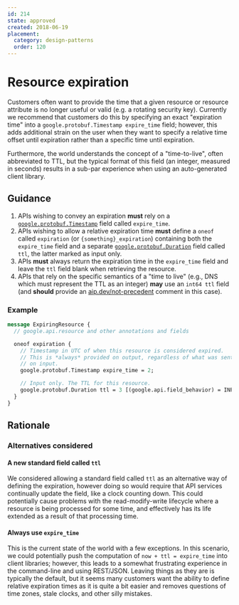 ```yaml
---
id: 214
state: approved
created: 2018-06-19
placement:
  category: design-patterns
  order: 120
---
```


# Resource expiration

Customers often want to provide the time that a given resource or resource
attribute is no longer useful or valid (e.g. a rotating security key). Currently
we recommend that customers do this by specifying an exact "expiration time"
into a `google.protobuf.Timestamp expire_time` field; however, this adds
additional strain on the user when they want to specify a relative time offset
until expiration rather than a specific time until expiration.

Furthermore, the world understands the concept of a "time-to-live", often
abbreviated to TTL, but the typical format of this field (an integer, measured
in seconds) results in a sub-par experience when using an auto-generated client
library.

## Guidance

1.  APIs wishing to convey an expiration **must** rely on a
    [`google.protobuf.Timestamp`][timestamp] field called `expire_time`.
2.  APIs wishing to allow a relative expiration time **must** define a `oneof`
    called `expiration` (or `{something}_expiration`) containing both the
    `expire_time` field and a separate [`google.protobuf.Duration`][duration]
    field called `ttl`, the latter marked as input only.
3.  APIs **must** always return the expiration time in the `expire_time` field
    and leave the `ttl` field blank when retrieving the resource.
4.  APIs that rely on the specific semantics of a "time to live" (e.g., DNS
    which must represent the TTL as an integer) **may** use an `int64 ttl`
    field (and **should** provide an [aip.dev/not-precedent](./0200.md) comment
    in this case).

### Example

```proto
message ExpiringResource {
  // google.api.resource and other annotations and fields

  oneof expiration {
    // Timestamp in UTC of when this resource is considered expired.
    // This is *always* provided on output, regardless of what was sent
    // on input.
    google.protobuf.Timestamp expire_time = 2;

    // Input only. The TTL for this resource.
    google.protobuf.Duration ttl = 3 [(google.api.field_behavior) = INPUT_ONLY];
  }
}
```

## Rationale

### Alternatives considered

#### A new standard field called `ttl`

We considered allowing a standard field called `ttl` as an alternative way of
defining the expiration, however doing so would require that API services
continually update the field, like a clock counting down. This could
potentially cause problems with the read-modify-write lifecycle where a
resource is being processed for some time, and effectively has its life
extended as a result of that processing time.

#### Always use `expire_time`

This is the current state of the world with a few exceptions. In this scenario,
we could potentially push the computation of `now + ttl = expire_time` into
client libraries; however, this leads to a somewhat frustrating experience in
the command-line and using REST/JSON. Leaving things as they are is typically
the default, but it seems many customers want the ability to define relative
expiration times as it is quite a bit easier and removes questions of time
zones, stale clocks, and other silly mistakes.

<!-- prettier-ignore-start -->
[duration]: https://github.com/protocolbuffers/protobuf/blob/master/src/google/protobuf/duration.proto
[timestamp]: https://github.com/protocolbuffers/protobuf/blob/master/src/google/protobuf/timestamp.proto
<!-- prettier-ignore-end -->
